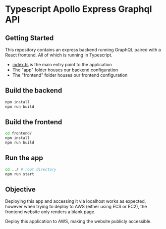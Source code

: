 # Typescript Apollo Express Graphql API

## Getting Started

This repository contains an express backend running GraphQL paired with a React frontend. All of which is running in Typescript.

- [index.ts](./index.ts) is the main entry point to the application
- The "app" folder houses our backend configuration
- The "frontend" folder houses our frontend configuration

## Build the backend
```sh
npm install
npm run build
```

## Build the frontend
```sh
cd frontend/
npm install
npm run build
```

## Run the app
```sh
cd ../ # root directory
npm run start
```

## Objective

Deploying this app and accessing it via localhost works as expected, however when trying to deploy to AWS (either using ECS or EC2), the frontend website only renders a blank page.

Deploy this application to AWS, making the website publicly accessible.
